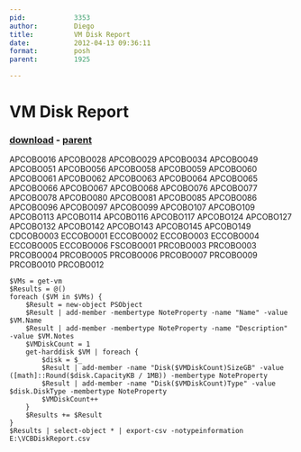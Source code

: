 ```yaml
---
pid:            3353
author:         Diego
title:          VM Disk Report
date:           2012-04-13 09:36:11
format:         posh
parent:         1925

---
```


# VM Disk Report

### [download](//scripts/3353.ps1) - [parent](//scripts/1925.md)

APCOBO016
APCOBO028
APCOBO029
APCOBO034
APCOBO049
APCOBO051
APCOBO056
APCOBO058
APCOBO059
APCOBO060
APCOBO061
APCOBO062
APCOBO063
APCOBO064
APCOBO065
APCOBO066
APCOBO067
APCOBO068
APCOBO076
APCOBO077
APCOBO078
APCOBO080
APCOBO081
APCOBO085
APCOBO086
APCOBO096
APCOBO097
APCOBO099
APCOBO107
APCOBO109
APCOBO113
APCOBO114
APCOBO116
APCOBO117
APCOBO124
APCOBO127
APCOBO132
APCOBO142
APCOBO143
APCOBO145
APCOBO149
CDCOBO003
ECCOBO001
ECCOBO002
ECCOBO003
ECCOBO004
ECCOBO005
ECCOBO006
FSCOBO001
PRCOBO003
PRCOBO003
PRCOBO004
PRCOBO005
PRCOBO006
PRCOBO007
PRCOBO009
PRCOBO010
PRCOBO012


```posh
$VMs = get-vm
$Results = @()
foreach ($VM in $VMs) {
    $Result = new-object PSObject
    $Result | add-member -membertype NoteProperty -name "Name" -value $VM.Name
    $Result | add-member -membertype NoteProperty -name "Description" -value $VM.Notes
    $VMDiskCount = 1
    get-harddisk $VM | foreach {
        $disk = $_
        $Result | add-member -name "Disk($VMDiskCount)SizeGB" -value ([math]::Round($disk.CapacityKB / 1MB)) -membertype NoteProperty
        $Result | add-member -name "Disk($VMDiskCount)Type" -value $disk.DiskType -membertype NoteProperty
        $VMDiskCount++
    }
    $Results += $Result
}
$Results | select-object * | export-csv -notypeinformation E:\VCBDiskReport.csv
```
